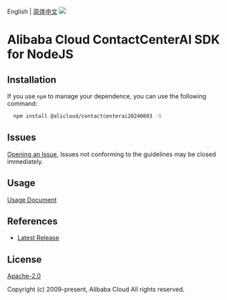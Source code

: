 English | [简体中文](README-CN.md)
![](https://aliyunsdk-pages.alicdn.com/icons/AlibabaCloud.svg)

# Alibaba Cloud ContactCenterAI SDK for NodeJS

## Installation
If you use `npm` to manage your dependence, you can use the following command:

```sh
  npm install @alicloud/contactcenterai20240603 -S
```

## Issues
[Opening an Issue](https://github.com/aliyun/alibabacloud-typescript-sdk/issues/new), Issues not conforming to the guidelines may be closed immediately.

## Usage
[Usage Document](https://github.com/aliyun/alibabacloud-typescript-sdk/blob/master/docs/Usage-EN.md#quick-examples)

## References
* [Latest Release](https://github.com/aliyun/alibabacloud-typescript-sdk/)

## License
[Apache-2.0](http://www.apache.org/licenses/LICENSE-2.0)

Copyright (c) 2009-present, Alibaba Cloud All rights reserved.
